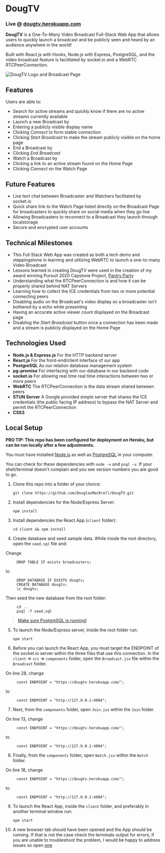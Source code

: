 # DougTV

### Live @ [dougtv.herokuapp.com](https://dougtv.herokuapp.com/)

**DougTV** is a One-To-Many Video Broadcast Full-Stack Web App that allows users to quickly launch a broadcast and be publicly seen and heard by an audience anywhere in the world! 

Built with React.js with Hooks, Node.js with Express, PostgreSQL, and the video broadcast feature is facilitated by socket.io and a WebRTC RTCPeerConnection.

![DougTV Logo and Broadcast Page](https://dougtv.herokuapp.com/static/media/DougTV-Social.82bcc0c1.png)

## Features

Users are able to:

* Search for active streams and quickly know if there are no active streams currently available
* Launch a new Broadcast by 
 * Entering a publicly visible display name
 * Clicking _Connect_ to form stable connection
 * Clicking _Start Broadcast_ to make the stream publicly visible on the home page
* End a Broadcast by
 * Clicking _End Broadcast_
* Watch a Broadcast by
 * Clicking a link to an active stream found on the Home Page
 * Clicking _Connect_ on the Watch Page

## Future Features

* Live text chat between Broadcaster and Watchers facilitated by socket.io
* Quick share link to the Watch Page listed directly on the Broadcast Page for broadcasters to quickly share on social media when they go live
* Allowing Broadcasters to reconnect to a Broadcast they launch through localstorage
* Secure and encrypted user accounts

## Technical Milestones
* This Full Stack Web App was created as both a tech demo and steppingstone in learning and utilizing WebRTC to launch a one-to-many Video Broadcast
 * Lessons learned in creating DougTV were used in the creation of my award winning Pursuit 2020 Capstone Project, [Pantry Party](https://www.pantry-party.com/)
* Understanding what the RTCPeerConnection is and how it can be properly shared behind NAT Servers
* Learning how to collect the ICE credentials from two or more potential connecting peers
* Disabling audio on the Broadcast's video display so a broadcaster isn't bothered by a echo while presenting
* Having an accurate active viewer count displayed on the Broadcast page 
* Disabling the _Start Broadcast_ button once a connection has been made and a stream is publicly displayed on the Home Page

## Technologies Used

* **Node.js & Express.js** For the HTTP backend server
* **React.js** For the front-end/client interface of our app
* **PostgreSQL** As our relation database management system
* **pg-promise** For interfacing with our database in our backend code
* **socket.io** For allowing real time real time interactions between two or more peers
* **WebRTC** The RTCPeerConnection is the data stream shared between peers
* **STUN Server** A Google provided simple server that shares the ICE credentials (the public facing IP address) to bypass the NAT Server and permit the RTCPeerConnection
* **CSS3**

## Local Setup

**PRO TIP: This repo has been configured for deployment on Heroku, but can be run locally after a few adjustments.**

You must have installed [Node.js](https://nodejs.org) as well as [PostgreSQL](https://www.postgresql.org/) in your computer.

You can check for these dependencies with `node -v` and `psql -v`. If your shell/terminal doesn't complain and you see version numbers you are good to go.

  1. Clone this repo into a folder of your choice: 

         git clone https://github.com/DouglasMacKrell/DougTV.git  

  2. Install dependencies for the Node/Express Server: 

         npm install

  3. Install dependencies the React App (`client` folder): 

         cd client && npm install

  4. Create database and seed sample data. While inside the root directory, open the `seed.sql` file and:
   
   Change 

         DROP TABLE IF exists broadcasters; 

   to 

         DROP DATABASE IF EXISTS dougtv;
         CREATE DATABASE dougtv;
         \c dougtv;

   Then seed the new database from the root folder: 

         cd ..
         psql -f seed.sql
         
   >[Make sure PostgreSQL is running!](https://www.google.com/search?q=make+sure+postgres+is+running&oq=make+sure+postf&aqs=chrome.1.69i57j0l5.5280j1j7&client=ubuntu&sourceid=chrome&ie=UTF-8)

  5. To launch the Node/Express server, inside the root folder run: 

         npm start

  6. Before you can launch the React App, you must target the ENDPOINT of the socket.io server within the three files that use this connection. In the `client` => `src` => `components` folder, open the `Broadcast.jsx` file within the `Broadcast` folder. 

   On line 28, change 

         const ENDPOINT = "https://dougtv.herokuapp.com/";
   
   to 

         const ENDPOINT = "http://127.0.0.1:4004";

  7. Next, from the `components` folder, open `Join.jsx` within the `Join` folder.

   On line 13, change 

         const ENDPOINT = "https://dougtv.herokuapp.com/";
   
   to 

         const ENDPOINT = "http://127.0.0.1:4004";
          
  8. Finally, from the `components` folder, open `Watch.jsx` within the `Watch` folder.

  On line 18, change 

         const ENDPOINT = "https://dougtv.herokuapp.com/";
   
   to 

         const ENDPOINT = "http://127.0.0.1:4004";
  
  9. To launch the React App, inside the `client` folder, and preferably in another terminal window run: 

         npm start

  10. A new browser tab should have been opened and the App should be running. If that is not the case check the terminals output for errors, if you are unable to troubleshoot the problem, I would be happy to address issues so open [one](/issues)